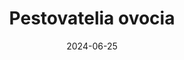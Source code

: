 ---
layout: layouts/non-en-hero-episode.njk
header: Posledný diel
date: "2024-06-25"
tv: "Duna TV"
cta: Prehrať diel
logo: logo_DVOJKA_biele.svg
tags: huhero
title: Pestovatelia ovocia
datum: 25. 6. 2024
foto1024: boruvky_1024x768.jpg
foto1440: boruvky_1440x825.jpg
alt: Borůvky
link: https://www.rtvs.sk/televizia/archiv/14252
---